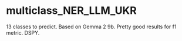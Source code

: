 # multiclass_NER_LLM_UKR
13 classes to predict. Based on Gemma 2 9b. Pretty good results for f1 metric. DSPY.
